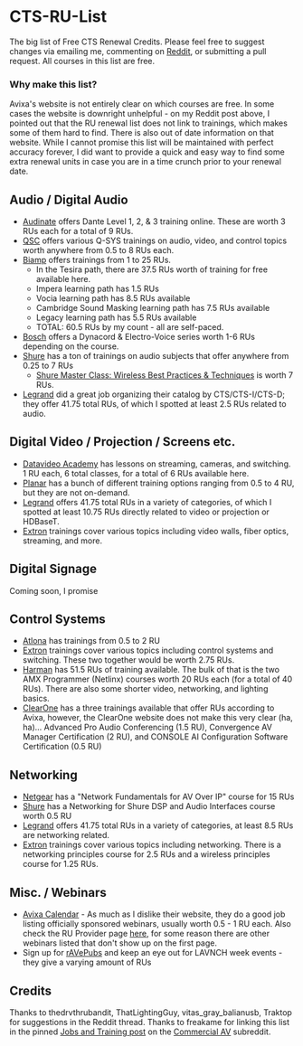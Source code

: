 # CTS-RU-List
The big list of Free CTS Renewal Credits. Please feel free to suggest changes via emailing me, commenting on [Reddit](https://www.reddit.com/r/CommercialAV/comments/11mxk3d/hit_me_with_your_favorite_cts_renewal_unit/), or submitting a pull request. All courses in this list are free.

### Why make this list?
Avixa's website is not entirely clear on which courses are free. In some cases the website is downright unhelpful - on my Reddit post above, I pointed out that the RU renewal list does not link to trainings, which makes some of them hard to find. There is also out of date information on that website. While I cannot promise this list will be maintained with perfect accuracy forever, I did want to provide a quick and easy way to find some extra renewal units in case you are in a time crunch prior to your renewal date.

## Audio / Digital Audio 
* [Audinate](https://audinate.talentlms.com/dashboard) offers Dante Level 1, 2, & 3 training online. These are worth 3 RUs each for a total of 9 RUs.
* [QSC](https://training.qsc.com/) offers various Q-SYS trainings on audio, video, and control topics worth anywhere from 0.5 to 8 RUs each.
* [Biamp](http://training.biamp.com/) offers trainings from 1 to 25 RUs. 
  * In the Tesira path, there are 37.5 RUs worth of training for free available here.
  * Impera learning path has 1.5 RUs
  * Vocia learning path has 8.5 RUs available
  * Cambridge Sound Masking learning path has 7.5 RUs available
  * Legacy learning path has 5.5 RUs available
  * TOTAL: 60.5 RUs by my count - all are self-paced. 
* [Bosch](https://academy.boschsecurity.com/sui/catalog/43171) offers a Dynacord & Electro-Voice series worth 1-6 RUs depending on the course.
* [Shure](sai.training.shure.com) has a ton of trainings on audio subjects that offer anywhere from 0.25 to 7 RUs
  * [Shure Master Class: Wireless Best Practices & Techniques](https://sai.training.shure.com/catalog/info/id:596) is worth 7 RUs.
* [Legrand](https://go.bluevolt.com/legrand/s/categorydetail/33150/avixa-cts-rus) did a great job organizing their catalog by CTS/CTS-I/CTS-D; they offer 41.75 total RUs, of which I spotted at least 2.5 RUs related to audio.

## Digital Video / Projection / Screens etc.
* [Datavideo Academy](https://datavideoacademy.com/en/lessons) has lessons on streaming, cameras, and switching. 1 RU each, 6 total classes, for a total of 6 RUs available here.
* [Planar](https://www.planar.com/training/) has a bunch of different training options ranging from 0.5 to 4 RU, but they are not on-demand. 
* [Legrand](https://go.bluevolt.com/legrand/s/categorydetail/33150/avixa-cts-rus) offers 41.75 total RUs in a variety of categories, of which I spotted at least 10.75 RUs directly related to video or projection or HDBaseT.
* [Extron](https://www.extron.com/article/continuingeducation_pr?tab=training) trainings cover various topics including video walls, fiber optics, streaming, and more.

## Digital Signage
Coming soon, I promise

## Control Systems 
* [Atlona](https://atlona.litmos.com/account/login/?) has trainings from 0.5 to 2 RU
* [Extron](https://www.extron.com/article/continuingeducation_pr?tab=training) trainings cover various topics including control systems and switching. These two together would be worth 2.75 RUs. 
* [Harman](https://training.harmanpro.com/course/view.php?id=1621) has 51.5 RUs of training available. The bulk of that is the two AMX Programmer (Netlinx) courses worth 20 RUs each (for a total of 40 RUs). There are also some shorter video, networking, and lighting basics. 
* [ClearOne](https://www.clearone.com/training-all) has a three trainings available that offer RUs according to Avixa, however, the ClearOne website does not make this very clear (ha, ha)... Advanced Pro Audio Conferencing (1.5 RU), Convergence AV Manager Certification (2 RU), and CONSOLE AI Configuration Software Certification (0.5 RU) 

## Networking
* [Netgear](https://www.netgear.academy/login/index.php) has a "Network Fundamentals for AV Over IP" course for 15 RUs
* [Shure](https://sai.training.shure.com/catalog/info/id:987) has a Networking for Shure DSP and Audio Interfaces course worth 0.5 RU
* [Legrand](https://go.bluevolt.com/legrand/s/categorydetail/33150/avixa-cts-rus) offers 41.75 total RUs in a variety of categories, at least 8.5 RUs are networking related.
* [Extron](https://www.extron.com/article/continuingeducation_pr?tab=training) trainings cover various topics including networking. There is a networking principles course for 2.5 RUs and a wireless principles course for 1.25 RUs.

## Misc. / Webinars
* [Avixa Calendar](https://www.avixa.org/cts-ru-calendar) - As much as I dislike their website, they do a good job listing officially sponsored webinars, usually worth 0.5 - 1 RU each. Also check the RU Provider page [here](https://www.avixa.org/cts-ru-providers), for some reason there are other webinars listed that don't show up on the first page.
* Sign up for [rAVePubs](https://www.ravepubs.com/) and keep an eye out for LAVNCH week events - they give a varying amount of RUs 

## Credits
Thanks to thedrvthrubandit, ThatLightingGuy, vitas_gray_balianusb, Traktop for suggestions in the Reddit thread. Thanks to freakame for linking this list in the pinned [Jobs and Training post](https://www.reddit.com/r/CommercialAV/comments/10fds75/2023_training_and_jobs_thread_post_jobs_career/) on the [Commercial AV](https://www.reddit.com/r/CommercialAV) subreddit.
